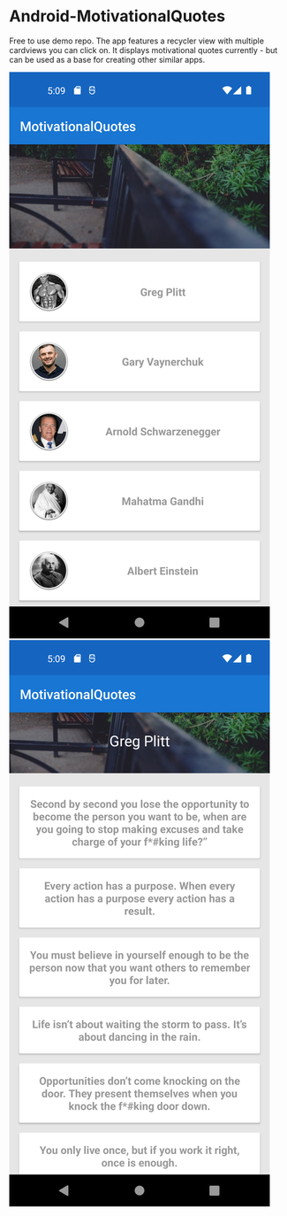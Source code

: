 # Android-MotivationalQuotes
Free to use demo repo.
The app features a recycler view with multiple cardviews you can click on.
It displays motivational quotes currently - but can be used as a base for creating other similar apps.


![Screenshot](screenshot1.png)
![Screenshot](screenshot2.png)